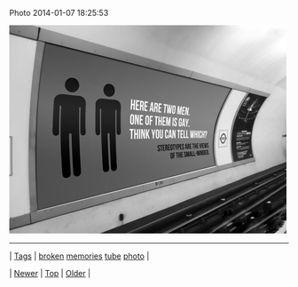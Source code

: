 <!--
title: Photo 2014-01-07 18
date: 2020-06-28T15:27:00.236Z
tags: broken, memories, tube, photo
-->


Photo 2014-01-07 18:25:53

![](72569965880-0.jpg)

<!--BOTTOM-POST-NAVIGATION-->
---

| [Tags](tags.md) | [broken](tag-broken.md) [memories](tag-memories.md) [tube](tag-tube.md) [photo](tag-photo.md) |

| [Newer](72558885598.md) | [Top](index.md) | [Older](72578346225.md) |